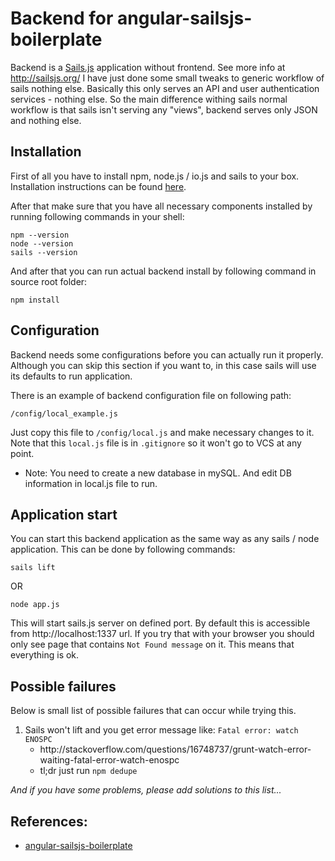 # Backend for angular-sailsjs-boilerplate

Backend is a [Sails.js](http://sailsjs.org) application without frontend. See more info at http://sailsjs.org/ I have 
just done some small tweaks to generic workflow of sails nothing else. Basically this only serves an API and
user authentication services - nothing else. So the main difference withing sails normal workflow is that sails isn't 
serving any "views", backend serves only JSON and nothing else.


## Installation
First of all you have to install npm, node.js / io.js and sails to your box. Installation instructions can be 
found [here](http://sailsjs.org/get-started).

After that make sure that you have all necessary components installed by running following commands in your shell:

```
npm --version
node --version
sails --version
```

And after that you can run actual backend install by following command in source root folder:

```
npm install
```

## Configuration
Backend needs some configurations before you can actually run it properly. Although you can skip this section if you
want to, in this case sails will use its defaults to run application. 

There is an example of backend configuration file on following path:

```
/config/local_example.js
```

Just copy this file to ```/config/local.js``` and make necessary changes to it. Note that this ```local.js``` file is 
in ```.gitignore``` so it won't go to VCS at any point.

- Note: You need to create a new database in mySQL. And edit DB information in local.js file to run.

## Application start
You can start this backend application as the same way as any sails / node application. This can be done by following
commands:

```
sails lift
```
OR
```
node app.js
```

This will start sails.js server on defined port. By default this is accessible from http://localhost:1337 url. If you 
try that with your browser you should only see page that contains ```Not Found message``` on it. This means that 
everything is ok.

## Possible failures
Below is small list of possible failures that can occur while trying this.

<ol>
    <li>Sails won't lift and you get error message like: <code>Fatal error: watch ENOSPC</code>
        <ul>
            <li>http://stackoverflow.com/questions/16748737/grunt-watch-error-waiting-fatal-error-watch-enospc</li>
            <li>tl;dr just run <code>npm dedupe</code> 
        </ul>
    </li>
</ol>

<em>And if _you_ have some problems, please add solutions to this list...</em>

## References:
- [angular-sailsjs-boilerplate](https://github.com/tarlepp/angular-sailsjs-boilerplate)

